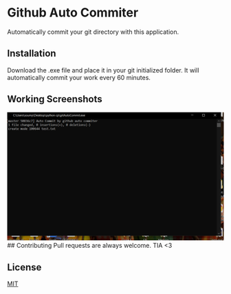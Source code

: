 # Github Auto Commiter

Automatically commit your git directory with this application.

## Installation

Download the .exe file and place it in your git initialized folder. It will automatically commit your work every 60 minutes.
## Working Screenshots
<img src="assets/ss1.png">
## Contributing
Pull requests are always welcome. TIA <3


## License
[MIT](https://choosealicense.com/licenses/mit/)
